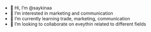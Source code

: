 - 👋 Hi, I’m @saykinaa
- 👀 I’m interested in marketing and communication
- 🌱 I’m currently learning trade, marketing, communication
- 💞️ I’m looking to collaborate on eveythin related to different fields 


<!---
saykinaa/saykinaa is a ✨ special ✨ repository because its `README.md` (this file) appears on your GitHub profile.
You can click the Preview link to take a look at your changes.
--->
